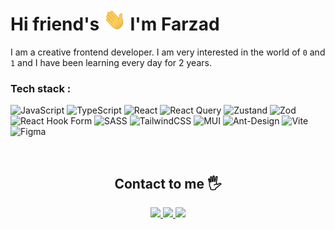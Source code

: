 <h1>
 Hi friend's <img height="35px" src="https://github.com/FarzadVav/FarzadVav/blob/main/hand.gif" /> I'm Farzad
</h1>

I am a creative frontend developer. I am very interested in the world of `0` and `1` and I have been learning every day for 2 years.

### Tech stack :

![JavaScript](https://img.shields.io/badge/javascript-%23323330.svg?style=for-the-badge&logo=javascript&logoColor=%23F7DF1E) ![TypeScript](https://img.shields.io/badge/typescript-%23007ACC.svg?style=for-the-badge&logo=typescript&logoColor=white) ![React](https://img.shields.io/badge/react-%2320232a.svg?style=for-the-badge&logo=react&logoColor=%2361DAFB) ![React Query](https://img.shields.io/badge/-React%20Query-FF4154?style=for-the-badge&logo=react%20query&logoColor=white) ![Zustand](https://img.shields.io/badge/zustand-%2320232a.svg?style=for-the-badge&color=454641) ![Zod](https://img.shields.io/badge/zod-%2320232a.svg?style=for-the-badge&color=305385) ![React Hook Form](https://img.shields.io/badge/React%20Hook%20Form-%23EC5990.svg?style=for-the-badge&logo=reacthookform&logoColor=white) ![SASS](https://img.shields.io/badge/SASS-hotpink.svg?style=for-the-badge&logo=SASS&logoColor=white)
 ![TailwindCSS](https://img.shields.io/badge/tailwindcss-%2338B2AC.svg?style=for-the-badge&logo=tailwind-css&logoColor=white) ![MUI](https://img.shields.io/badge/MUI-%230081CB.svg?style=for-the-badge&logo=mui&logoColor=white) ![Ant-Design](https://img.shields.io/badge/-AntDesign-%230170FE?style=for-the-badge&logo=ant-design&logoColor=white) ![Vite](https://img.shields.io/badge/vite-%23646CFF.svg?style=for-the-badge&logo=vite&logoColor=white)
 ![Figma](https://img.shields.io/badge/figma-%23F24E1E.svg?style=for-the-badge&logo=figma&logoColor=white)

<br />

<h2 align="center">
 Contact to me 🖐
</h2>

<p align="center">
 <a href="mailto:farzad.vav.work@gmail.com">
  <img src="https://img.shields.io/badge/email-farzad.vav.work@gmail.com-red?logo=gmail" />
 </a>
 
 <a href="https://www.linkedin.com/in/farzad-vahdati-621373325/">
  <img src="https://img.shields.io/badge/Linkedin-@farzad_vav-blue?logo=linkedin" />
 </a>
 
 <a href="https://t.me/farzadvahdati">
  <img src="https://img.shields.io/badge/Telegram-@fz_vav-blue?logo=telegram" />
 </a>
</p>
